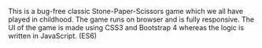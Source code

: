 This is a bug-free classic Stone-Paper-Scissors game which we all have played in childhood. The game runs on browser and is fully responsive. The UI of the game is made using CSS3 and Bootstrap 4 whereas the logic is written in JavaScript. (ES6)


